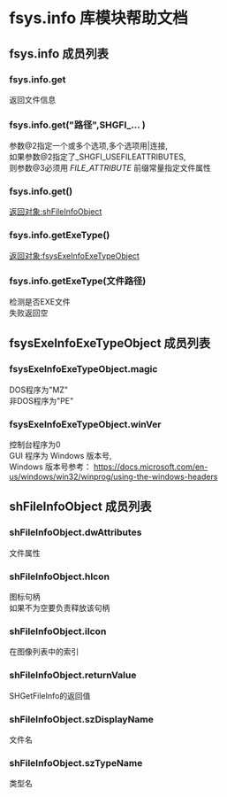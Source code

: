 # fsys.info 库模块帮助文档

<a id="fsys.info"></a>
## fsys.info 成员列表


<a id="fsys.info.get"></a>
### fsys.info.get 
 返回文件信息

<a id="fsys.info.get"></a>
### fsys.info.get("路径",SHGFI_... ) 
 参数@2指定一个或多个选项,多个选项用|连接,  
如果参数@2指定了_SHGFI_USEFILEATTRIBUTES,  
则参数@3必须用 _FILE_ATTRIBUTE_ 前缀常量指定文件属性

<a id="fsys.info.get"></a>
### fsys.info.get() 
 [返回对象:shFileInfoObject](#shFileInfoObject)

<a id="fsys.info.getExeType"></a>
### fsys.info.getExeType() 
 [返回对象:fsysExeInfoExeTypeObject](#fsysExeInfoExeTypeObject)

<a id="fsys.info.getExeType"></a>
### fsys.info.getExeType(文件路径) 
 检测是否EXE文件  
失败返回空

<a id="fsysExeInfoExeTypeObject"></a>
## fsysExeInfoExeTypeObject 成员列表


<a id="fsysExeInfoExeTypeObject.magic"></a>
### fsysExeInfoExeTypeObject.magic 
 DOS程序为"MZ"  
非DOS程序为"PE"

<a id="fsysExeInfoExeTypeObject.winVer"></a>
### fsysExeInfoExeTypeObject.winVer 
 控制台程序为0  
GUI 程序为 Windows 版本号,  
Windows 版本号参考： https://docs.microsoft.com/en-us/windows/win32/winprog/using-the-windows-headers

<a id="shFileInfoObject"></a>
## shFileInfoObject 成员列表


<a id="shFileInfoObject.dwAttributes"></a>
### shFileInfoObject.dwAttributes 
 文件属性

<a id="shFileInfoObject.hIcon"></a>
### shFileInfoObject.hIcon 
 图标句柄  
如果不为空要负责释放该句柄

<a id="shFileInfoObject.iIcon"></a>
### shFileInfoObject.iIcon 
 在图像列表中的索引

<a id="shFileInfoObject.returnValue"></a>
### shFileInfoObject.returnValue 
 SHGetFileInfo的返回值

<a id="shFileInfoObject.szDisplayName"></a>
### shFileInfoObject.szDisplayName 
 文件名

<a id="shFileInfoObject.szTypeName"></a>
### shFileInfoObject.szTypeName 
 类型名
